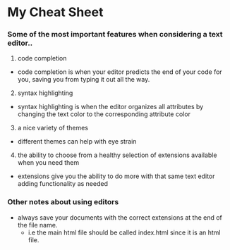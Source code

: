 # My Cheat Sheet

### Some of the most important features when considering a text editor..
1. code completion
  - code completion is when your editor predicts the end of your code for you, saving you from typing it out all the way.
2. syntax highlighting
  - syntax highlighting is when the editor organizes all attributes by changing the text color to the corresponding attribute color
3. a nice variety of themes
  - different themes can help with eye strain
4. the ability to choose from a healthy selection of extensions available when you need them
  - extensions give you the ability to do more with that same text editor adding functionality as needed
### Other notes about using editors
- always save your documents with the correct extensions at the end of the file name.
  - i.e the main html file should be called index.html since it is an html file.
 
